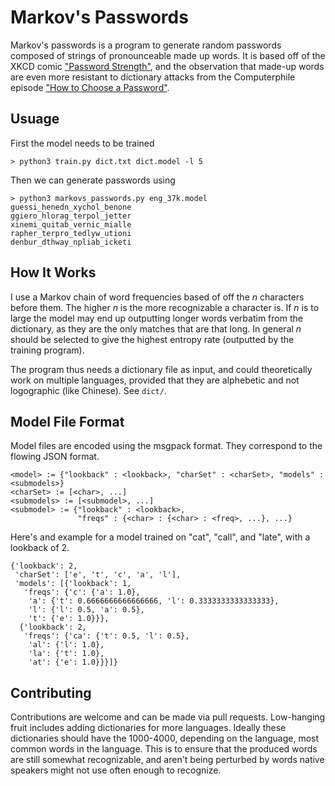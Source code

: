 
# Markov's Passwords

Markov's passwords is a program to generate random passwords composed of strings
of pronounceable made up words. It is based off of the XKCD comic
["Password Strength"](https://www.xkcd.com/936/), and the observation that
made-up words are even more resistant to dictionary attacks from the
Computerphile episode
["How to Choose a Password"](https://www.youtube.com/watch?v=3NjQ9b3pgIg).

## Usuage

First the model needs to be trained
```
> python3 train.py dict.txt dict.model -l 5
```

Then we can generate passwords using
```
> python3 markovs_passwords.py eng_37k.model
guessi_henedn_xychol_benone
ggiero_hlorag_terpol_jetter
xinemi_quitab_vernic_mialle
rapher_terpro_tedlyw_utioni
denbur_dthway_npliab_icketi
```

## How It Works

I use a Markov chain of word frequencies based of off the $n$ characters before
them. The higher $n$ is the more recognizable a character is. If $n$ is to large
the model may end up outputting longer words verbatim from the dictionary, as
they are the only matches that are that long. In general $n$ should be selected
to give the highest entropy rate (outputted by the training program).

The program thus needs a dictionary file as input, and could theoretically work
on multiple languages, provided that they are alphebetic and not logographic
(like Chinese). See `dict/`.

## Model File Format

Model files are encoded using the msgpack format. They correspond to the
flowing JSON format.
```
<model> := {"lookback" : <lookback>, "charSet" : <charSet>, "models" : <submodels>}
<charSet> := [<char>, ...]
<submodels> := [<submodel>, ...]
<submodel> := {"lookback" : <lookback>,
               "freqs" : {<char> : {<char> : <freq>, ...}, ...}
```

Here's and example for a model trained on "cat", "call", and "late", with a
lookback of 2.
```
{'lookback': 2,
 'charSet': ['e', 't', 'c', 'a', 'l'],
 'models': [{'lookback': 1,
   'freqs': {'c': {'a': 1.0},
    'a': {'t': 0.6666666666666666, 'l': 0.3333333333333333},
    'l': {'l': 0.5, 'a': 0.5},
    't': {'e': 1.0}}},
  {'lookback': 2,
   'freqs': {'ca': {'t': 0.5, 'l': 0.5},
    'al': {'l': 1.0},
    'la': {'t': 1.0},
    'at': {'e': 1.0}}}]}
```

## Contributing

Contributions are welcome and can be made via pull requests. Low-hanging fruit
includes adding dictionaries for more languages. Ideally these dictionaries
should have the 1000-4000, depending on the language, most common words in the
language. This is to ensure that the produced words are still somewhat
recognizable, and aren't being perturbed by words native speakers might not use
often enough to recognize.
